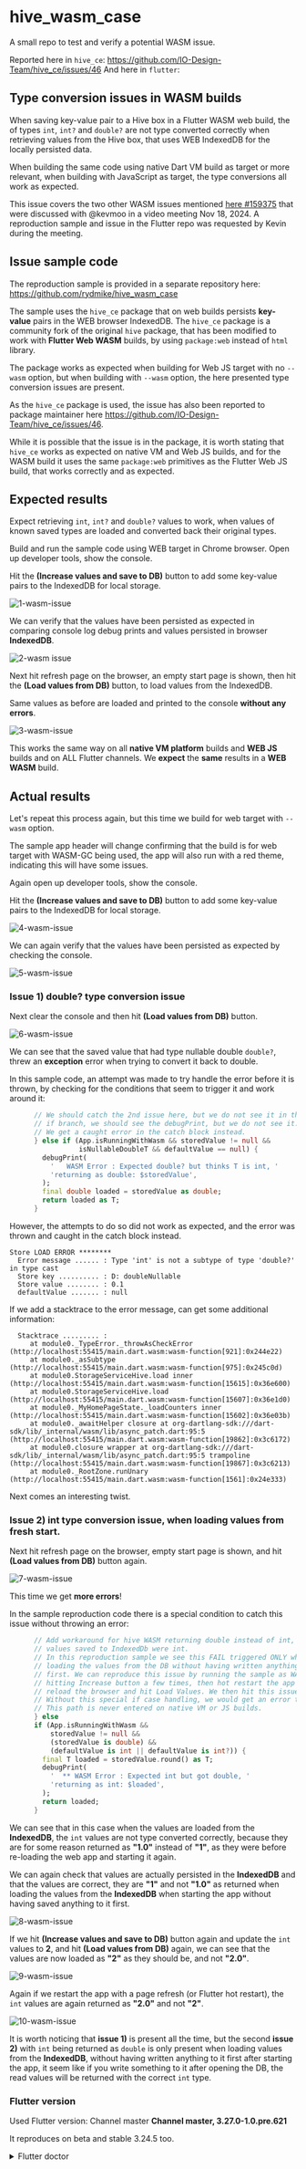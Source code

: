 # hive_wasm_case

A small repo to test and verify a potential WASM issue.

Reported here in `hive_ce`: https://github.com/IO-Design-Team/hive_ce/issues/46
And here in `flutter`:  

## Type conversion issues in WASM builds

When saving key-value pair to a Hive box in a Flutter WASM web build, the of types `int`, `int?` and `double?` are not type converted correctly when retrieving values from the Hive box, that uses WEB IndexedDB for the locally persisted data.

When building the same code using native Dart VM build as target or more relevant, when building with JavaScript as target, the type conversions all work as expected.

This issue covers the two other WASM issues mentioned [here #159375](https://github.com/flutter/flutter/issues/159375) that were discussed with @kevmoo in a video meeting Nov 18, 2024. A reproduction sample and issue in the Flutter repo was requested by Kevin during the meeting.

## Issue sample code

The reproduction sample is provided in a separate repository here: https://github.com/rydmike/hive_wasm_case

The sample uses the `hive_ce` package that on web builds persists **key-value** pairs in the WEB browser IndexedDB. The `hive_ce` package is a community fork of the original `hive` package, that has been modified to work with **Flutter Web WASM** builds, by using `package:web` instead of `html` library.

The package works as expected when building for Web JS target with no `--wasm` option, but when building with `--wasm` option, the here presented type conversion issues are present.

As the `hive_ce` package is used, the issue has also been reported to package maintainer here https://github.com/IO-Design-Team/hive_ce/issues/46.

While it is possible that the issue is in the package, it is worth stating that `hive_ce` works as expected on native VM and Web JS builds, and for the WASM build it uses the same `package:web` primitives as the Flutter Web JS build, that works correctly and as expected.


## Expected results

Expect retrieving `int`, `int?` and `double?` values to work, when values of known saved types are loaded and converted back their original types.

Build and run the sample code using WEB target in Chrome browser.
Open up developer tools, show the console. 

Hit the **(Increase values and save to DB)** button to add some key-value pairs to the IndexedDB for local storage.

![1-wasm-issue](https://github.com/user-attachments/assets/74a740d5-709b-40ee-ac97-5f5c93dec2db)

We can verify that the values have been persisted as expected in comparing console log debug prints and values persisted in browser **IndexedDB**.

![2-wasm issue](https://github.com/user-attachments/assets/ab88f89f-f29c-40e4-8e0d-7d92626a8213)

Next hit refresh page on the browser, an empty start page is shown, then hit the **(Load values from DB)** button, to load values from the IndexedDB.

Same values as before are loaded and printed to the console **without any errors**.

![3-wasm-issue](https://github.com/user-attachments/assets/ca435eb4-3352-466a-a199-6426b60adc0e)

This works the same way on all **native VM platform** builds and **WEB JS** builds and on ALL Flutter channels. We **expect** the **same** results in a **WEB WASM** build.

## Actual results

Let's repeat this process again, but this time we build for web target with `--wasm` option.

The sample app header will change confirming that the build is for web target with WASM-GC being used, the app will also run with a red theme, indicating this will have some issues.

Again open up developer tools, show the console.

Hit the **(Increase values and save to DB)** button to add some key-value pairs to the IndexedDB for local storage.

![4-wasm-issue](https://github.com/user-attachments/assets/2336d0a4-bbe6-4462-8c99-668a9739cc3b)

We can again verify that the values have been persisted as expected by checking the console.

![5-wasm-issue](https://github.com/user-attachments/assets/0ee71101-c64d-48db-98ea-e733349c1428)

### Issue 1) double? type conversion issue

Next clear the console and then hit **(Load values from DB)** button.

![6-wasm-issue](https://github.com/user-attachments/assets/b765f775-1182-4737-8cb4-5d85eaad2188)

We can see that the saved value that had type nullable double `double?`, threw an **exception** error when trying to convert it back to double.

In this sample code, an attempt was made to try handle the error before it is thrown, by checking for the conditions that seem to trigger it and work around it:

```dart
      // We should catch the 2nd issue here, but we do not see it in this
      // if branch, we should see the debugPrint, but we do not see it.
      // We get a caught error in the catch block instead.
      } else if (App.isRunningWithWasm && storedValue != null &&
                 isNullableDoubleT && defaultValue == null) {
        debugPrint(
          '   WASM Error : Expected double? but thinks T is int, '
          'returning as double: $storedValue',
        );
        final double loaded = storedValue as double;
        return loaded as T;
      } 
```

However, the attempts to do so did not work as expected, and the error was thrown and caught in the catch block instead.

```console
Store LOAD ERROR ********
  Error message ...... : Type 'int' is not a subtype of type 'double?' in type cast
  Store key .......... : D: doubleNullable
  Store value ........ : 0.1
  defaultValue ....... : null
```

If we add a stacktrace to the error message, can get some additional information:

```console
  Stacktrace ......... :     
     at module0._TypeError._throwAsCheckError (http://localhost:55415/main.dart.wasm:wasm-function[921]:0x244e22)
     at module0._asSubtype (http://localhost:55415/main.dart.wasm:wasm-function[975]:0x245c0d)
     at module0.StorageServiceHive.load inner (http://localhost:55415/main.dart.wasm:wasm-function[15615]:0x36e600)
     at module0.StorageServiceHive.load (http://localhost:55415/main.dart.wasm:wasm-function[15607]:0x36e1d0)
     at module0._MyHomePageState._loadCounters inner (http://localhost:55415/main.dart.wasm:wasm-function[15602]:0x36e03b)
     at module0._awaitHelper closure at org-dartlang-sdk:///dart-sdk/lib/_internal/wasm/lib/async_patch.dart:95:5 (http://localhost:55415/main.dart.wasm:wasm-function[19862]:0x3c6172)
     at module0.closure wrapper at org-dartlang-sdk:///dart-sdk/lib/_internal/wasm/lib/async_patch.dart:95:5 trampoline (http://localhost:55415/main.dart.wasm:wasm-function[19867]:0x3c6213)
     at module0._RootZone.runUnary (http://localhost:55415/main.dart.wasm:wasm-function[1561]:0x24e333)
```

Next comes an interesting twist.

### Issue 2) int type conversion issue, when loading values from fresh start.

Next hit refresh page on the browser, empty start page is shown, and hit **(Load values from DB)** button again.

![7-wasm-issue](https://github.com/user-attachments/assets/e577c3cc-1553-448b-ac50-d95ee2cc78b3)

This time we get **more errors**! 

In the sample reproduction code there is a special condition to catch this issue without throwing an error:

```dart
      // Add workaround for hive WASM returning double instead of int, when
      // values saved to IndexedDb were int.
      // In this reproduction sample we see this FAIL triggered ONLY when
      // loading the values from the DB without having written anything to it
      // first. We can reproduce this issue by running the sample as WASM build
      // hitting Increase button a few times, then hot restart the app or 
      // reload the browser and hit Load Values. We then hit this issue.
      // Without this special if case handling, we would get an error thrown.
      // This path is never entered on native VM or JS builds.
      } else
      if (App.isRunningWithWasm &&
          storedValue != null &&
          (storedValue is double) &&
          (defaultValue is int || defaultValue is int?)) {
        final T loaded = storedValue.round() as T;
        debugPrint(
          '  ** WASM Error : Expected int but got double, '
          'returning as int: $loaded',
        );
        return loaded;
      }
```

We can see that in this case when the values are loaded from the **IndexedDB**, the `int` values are not type converted correctly, because they are for some reason returned as **"1.0"** instead of **"1"**, as they were before re-loading the web app and starting it again.

We can again check that values are actually persisted in the **IndexedDB** and that the values are correct, they are **"1"** and not **"1.0"** as returned when loading the values from the **IndexedDB** when starting the app without having saved anything to it first.

![8-wasm-issue](https://github.com/user-attachments/assets/3c5866a1-d61c-4057-bcb1-43961f61d867)

If we hit **(Increase values and save to DB)** button again and update the `int` values to **2**, and hit **(Load values from DB)** again, we can see that the values are now loaded as **"2"** as they should be, and not **"2.0"**.

![9-wasm-issue](https://github.com/user-attachments/assets/df492aa5-04ab-4468-9cf9-d7fcb7109a0b)

Again if we restart the app with a page refresh (or Flutter hot restart), the `int` values are again returned as **"2.0"** and not **"2"**. 

![10-wasm-issue](https://github.com/user-attachments/assets/05ff42fb-070e-4b79-8a08-de34083f1cac)

It is worth noticing that **issue 1)** is present all the time, but the second **issue 2)** with `int` being returned as `double` is only present when loading values from the **IndexedDB**, without having written anything to it first after starting the app, it seem like if you write something to it after opening the DB, the read values will be returned with the correct `int` type.

### Flutter version

Used Flutter version: Channel master
**Channel master, 3.27.0-1.0.pre.621**

It reproduces on beta and stable 3.24.5 too.

<details>
  <summary>Flutter doctor</summary>

```
flutter doctor -v
[✓] Flutter (Channel master, 3.27.0-1.0.pre.621, on macOS 15.1.1 24B91 darwin-arm64, locale en-US)
    • Flutter version 3.27.0-1.0.pre.621 on channel master at /Users/rydmike/fvm/versions/master
    • Upstream repository https://github.com/flutter/flutter.git
    • Framework revision da188452a6 (55 minutes ago), 2024-11-23 19:55:24 +0100
    • Engine revision b382d17a27
    • Dart version 3.7.0 (build 3.7.0-183.0.dev)
    • DevTools version 2.41.0-dev.2

[✓] Android toolchain - develop for Android devices (Android SDK version 34.0.0)
    • Android SDK at /Users/rydmike/Library/Android/sdk
    • Platform android-34, build-tools 34.0.0
    • Java binary at: /Applications/Android Studio.app/Contents/jbr/Contents/Home/bin/java
      This is the JDK bundled with the latest Android Studio installation on this machine.
      To manually set the JDK path, use: `flutter config --jdk-dir="path/to/jdk"`.
    • Java version OpenJDK Runtime Environment (build 17.0.9+0-17.0.9b1087.7-11185874)
    • All Android licenses accepted.

[!] Xcode - develop for iOS and macOS (Xcode 16.1)
    • Xcode at /Applications/Xcode.app/Contents/Developer
    • Build 16B40

[✓] Chrome - develop for the web
    • Chrome at /Applications/Google Chrome.app/Contents/MacOS/Google Chrome

[✓] Android Studio (version 2023.2)
    • Android Studio at /Applications/Android Studio.app/Contents
    • Flutter plugin can be installed from:
    • Dart plugin can be installed from:
    • Java version OpenJDK Runtime Environment (build 17.0.9+0-17.0.9b1087.7-11185874)

[✓] IntelliJ IDEA Community Edition (version 2024.2.4)
    • IntelliJ at /Applications/IntelliJ IDEA CE.app
    • Flutter plugin version 82.1.3
    • Dart plugin version 242.22855.32

[✓] VS Code (version 1.95.3)
    • VS Code at /Applications/Visual Studio Code.app/Contents
    • Flutter extension version 3.100.0

[✓] Connected device (4 available)
    • MrPinkPro (mobile)              • 74120d6ef6769c3a2e53d61051da0147d0279996 • ios            • iOS 17.7.2 21H221
    • macOS (desktop)                 • macos                                    • darwin-arm64   • macOS 15.1.1 24B91 darwin-arm64
    • Mac Designed for iPad (desktop) • mac-designed-for-ipad                    • darwin         • macOS 15.1.1 24B91 darwin-arm64
    • Chrome (web)                    • chrome                                   • web-javascript • Google Chrome 131.0.6778.86

[✓] Network resources
    • All expected network resources are available.

```

</details>